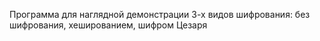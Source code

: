 Программа для наглядной демонстрации 3-х видов шифрования: без шифрования, хешированием, шифром Цезаря
